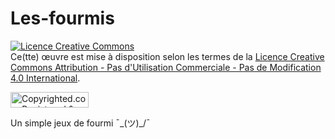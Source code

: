# Les-fourmis

<a rel="license" href="http://creativecommons.org/licenses/by-nc-nd/4.0/"><img alt="Licence Creative Commons" style="border-width:0" src="https://i.creativecommons.org/l/by-nc-nd/4.0/88x31.png" /></a><br />Ce(tte) œuvre est mise à disposition selon les termes de la <a rel="license" href="http://creativecommons.org/licenses/by-nc-nd/4.0/">Licence Creative Commons Attribution - Pas d&#39;Utilisation Commerciale - Pas de Modification 4.0 International</a>.

<a class="copyrighted-badge" title="Copyrighted.com Registered &amp; Protected" target="_blank" href="https://www.copyrighted.com/work/vGHNGYz0CxtNDI2s"><img alt="Copyrighted.com Registered &amp; Protected" border="0" width="125" height="25" srcset="https://static.copyrighted.com/badges/125x25/01_1_2x.png 2x" src="https://static.copyrighted.com/badges/125x25/01_1.png" /></a><script src="https://static.copyrighted.com/badges/helper.js"></script>


Un simple jeux de fourmi ¯\_(ツ)_/¯



